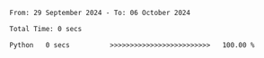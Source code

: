<!--START_SECTION:waka-->

```txt
From: 29 September 2024 - To: 06 October 2024

Total Time: 0 secs

Python   0 secs          >>>>>>>>>>>>>>>>>>>>>>>>>   100.00 %
```

<!--END_SECTION:waka-->
